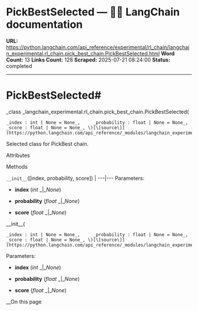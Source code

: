 # PickBestSelected — 🦜🔗 LangChain  documentation

**URL:** https://python.langchain.com/api_reference/experimental/rl_chain/langchain_experimental.rl_chain.pick_best_chain.PickBestSelected.html
**Word Count:** 13
**Links Count:** 128
**Scraped:** 2025-07-21 08:24:00
**Status:** completed

---

# PickBestSelected\#

_class _langchain\_experimental.rl\_chain.pick\_best\_chain.PickBestSelected\(

    _index : int | None = None_,     _probability : float | None = None_,     _score : float | None = None_, \)[\[source\]](https://python.langchain.com/api_reference/_modules/langchain_experimental/rl_chain/pick_best_chain.html#PickBestSelected)\#     

Selected class for PickBest chain.

Attributes

Methods

`__init__`\(\[index, probability, score\]\) |    ---|---      Parameters:     

  * **index** \(_int_ _|__None_\)

  * **probability** \(_float_ _|__None_\)

  * **score** \(_float_ _|__None_\)

\_\_init\_\_\(

    _index : int | None = None_,     _probability : float | None = None_,     _score : float | None = None_, \)[\[source\]](https://python.langchain.com/api_reference/_modules/langchain_experimental/rl_chain/pick_best_chain.html#PickBestSelected.__init__)\#     

Parameters:     

  * **index** \(_int_ _|__None_\)

  * **probability** \(_float_ _|__None_\)

  * **score** \(_float_ _|__None_\)

__On this page